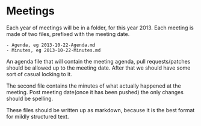 Meetings
========

Each year of meetings will be in a folder, for this year 2013. Each
meeting is made of two files, prefixed with the meeting date. 

	- Agenda, eg 2013-10-22-Agenda.md
	- Minutes, eg 2013-10-22-Minutes.md

An agenda file that will contain the meeting agenda, pull requests/patches 
should be
allowed up to the meeting date. After that we should have some sort of 
casual locking to it.

The second file contains the minutes of what actually happened at the
meeting. Post meeting date(once it has been pushed) the only changes should
be spelling.

These files should be written up as markdown, because it is the best format
for mildly structured text.
